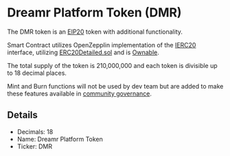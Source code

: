 # Dreamr Platform Token (DMR)

The DMR token is an [EIP20](https://github.com/ethereum/EIPs/blob/master/EIPS/eip-20.md) token with additional functionality.

Smart Contract utilizes OpenZepplin implementation of the [IERC20](https://github.com/OpenZeppelin/openzeppelin-contracts/blob/release-v2.5.0/contracts/token/ERC20/ERC20.sol) interface, utilizing [ERC20Detailed.sol](https://github.com/OpenZeppelin/openzeppelin-contracts/blob/release-v2.5.0/contracts/token/ERC20/ERC20Detailed.sol) and is [Ownable](https://github.com/OpenZeppelin/openzeppelin-contracts/blob/release-v2.5.0/contracts/ownership/Ownable.sol).

The total supply of the token is 210,000,000 and each token is divisible up to 18 decimal places.

Mint and Burn functions will not be used by dev team but are added to make these features available in [community governance](https://gov.dreamr.app).

## Details

- Decimals: 18
- Name: Dreamr Platform Token
- Ticker: DMR

